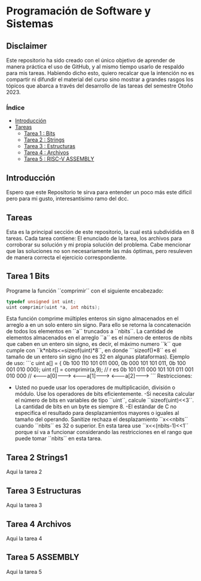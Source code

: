 # Programación de Software y Sistemas
## Disclaimer
Este repositorio ha sido creado con el único objetivo de aprender de manera práctica el uso de GitHub, y al mismo tiempo usarlo de respaldo para mis tareas. Habiendo dicho esto, quiero recalcar que la intención no es compartir ni difundir el material del curso sino mostrar a grandes rasgos los tópicos que abarca a través del desarrollo de las tareas del semestre Otoño 2023.
### Índice
- [Introducción](#introducción)
- [Tareas](#tareas)
  - [Tarea 1 : Bits](#tarea-1-bits)
  - [Tarea 2 : Strings](#tarea-2-strings)
  - [Tarea 3 : Estructuras](#tarea-3-estructuras)
  - [Tarea 4 : Archivos](#tarea-4-archivos)
  - [Tarea 5 : RISC-V ASSEMBLY](#tarea-5-assembly)


## Introducción
Espero que este Repositorio te sirva para entender un poco más este difícil pero para mi gusto, interesantísimo ramo del dcc.
## Tareas 
Esta es la principal sección de este repositorio, la cual está subdividida en 8 tareas. Cada tarea contiene: El enunciado de la tarea, los archivos para corroborar su solución y mi propia solución del problema. Cabe mencionar que las soluciones no son necesariamente las más óptimas, pero resuleven de manera correcta el ejercicio correspondiente.
## Tarea 1 Bits
Programe la función ´´comprimir´´ con el siguiente encabezado:
```c
typedef unsigned int uint;
uint comprimir(uint *a, int nbits);
```
Esta función comprime múltiples enteros sin signo almacenados en el arreglo a en un solo entero sin signo. Para ello se retorna la concatenación de todos los elementos en ´´a´´ truncados a ´´nbits´´. La cantidad de elementos almacenados en el arreglo ´´a´´ es el número de enteros de nbits que caben en un entero sin signo, es decir, el máximo numero ´´k´´ que cumple con ´´k*nbits<=sizeof(uint)*8´´, en donde ´´´sizeof()*8´´ es el tamaño de un entero sin signo (no es 32 en algunas plataformas).
Ejemplo de uso:
´´´c
uint a[] = { 0b 100 110 101 011 000, 0b 000 101 101 011, 0b 100 001 010 000};
uint r[] = comprimir(a,9);
// r es 0b 101 011 000    101 101 011    001 010 000
//         <---a[0]--->   <---a[1]--->   <---a[2]--->
´´´
Restricciones:
  - Usted no puede usar los operadores de multiplicación, división o módulo. Use los operadores de bits eficientemente.
  -Si necesita calcular el número de bits en variables de tipo ´´uint´´, calcule ´´sizeof(uint)<<3´´. La cantidad de bits en un byte es siempre 8.
  -El estándar de C no especifica el resultado para desplazamientos mayores o iguales al tamaño del operando. Sanitize rechaza el desplazamiento ´´x<<nbits´´ cuando ´´nbits´´ es 32 o superior. En esta tarea use ´´x<<(nbits-1)<<1´´ porque sí va a funcionar considerando las restricciones en el rango que puede tomar ´´nbits´´ en esta tarea.

## Tarea 2 Strings1
Aqui la tarea 2
## Tarea 3 Estructuras
Aqui la tarea 3
## Tarea 4 Archivos
Aqui la tarea 4
## Tarea 5 ASSEMBLY
Aqui la tarea 5
